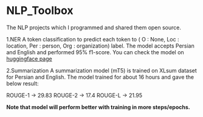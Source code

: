 # NLP_Toolbox
The NLP projects which I programmed and shared them open source.

1.NER
A token classification to predict each token to  ( O : None, Loc : location, Per : person, Org : organization) label.
The model accepts Persian and English and performed 95% f1-score. You can check the model on [huggingface page](https://huggingface.co/AliFartout/Roberta-fa-en-ner)

2.Summarization
A summarization model (mT5) is trained on XLsum dataset for Persian and English. The model trained for about 16 hours and gave the below result:

ROUGE-1 ->  29.83
ROUGE-2 ->  17.4
ROUGE-L ->  21.95

**Note that model will perform better with training in more steps/epochs.**
